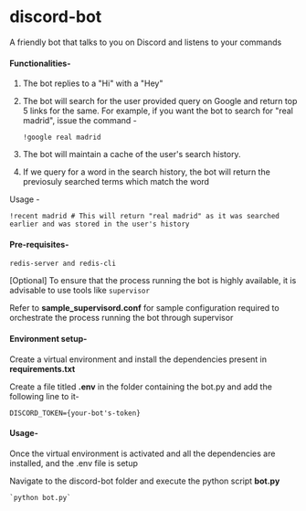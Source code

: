 # discord-bot
A friendly bot that talks to you on Discord and listens to your commands

#### Functionalities-
1. The bot replies to a "Hi" with a "Hey"
2. The bot will search for the user provided query on Google and return top 5 links for the same.
For example, if you want the bot to search for "real madrid", issue the command - 

    `!google real madrid`

3. The bot will maintain a cache of the user's search history.
4. If we query for a word in the search history, the bot will return the previosuly searched terms which match the word

Usage -

    !recent madrid # This will return "real madrid" as it was searched earlier and was stored in the user's history

#### Pre-requisites-
`redis-server and redis-cli`

[Optional] To ensure that the process running the bot is highly available, it is advisable to use tools like `supervisor`

Refer to **sample_supervisord.conf** for sample configuration required to orchestrate the process running the bot through supervisor

#### Environment setup-
Create a virtual environment and install the dependencies present in **requirements.txt**

Create a file titled **.env** in the folder containing the bot.py and add the following line to it-

`DISCORD_TOKEN={your-bot's-token}`


#### Usage-

Once the virtual environment is activated and all the dependencies are installed, and the .env file is setup

Navigate to the discord-bot folder and execute the python script **bot.py**

	`python bot.py`